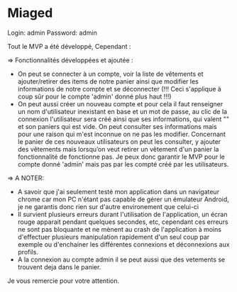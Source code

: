 # Miaged

Login: admin
Password: admin

Tout le MVP a été développé, Cependant :

=> Fonctionnalités développées et ajoutée :
- On peut se connecter à un compte, voir la liste de vêtements et ajouter/retirer des items de notre panier ainsi que modifier les informations de notre compte et se déconnecter (!!! Ceci s'applique à coup sûr pour le compte 'admin' donné plus haut !!!)
- On peut aussi créer un nouveau compte et pour cela il faut renseigner un nom d'utilisateur inexistant en base et un mot de passe, au clic de la connexion l'utilisateur sera créé ainsi que ses informations, qui valent "" et son paniers qui est vide. On peut consulter ses informations mais pour une raison qui m'est inconnue on ne pas les modifier. Concernant le panier de ces nouveaux utilisateurs on peut les consulter, y ajouter des vêtements mais lorsqu’on veut retirer un vêtement d'un panier la fonctionnalité de fonctionne pas. Je peux donc garantir le MVP pour le compte donné 'admin' mais pas par les compté créé par les utilisateurs.

=> A NOTER: 
- A savoir que j'ai seulement testé mon application dans un navigateur chrome car mon PC n'étant pas capable de gérer un émulateur Android, je ne garantis donc rien sur d'autre environement que celui-ci
- Il survient plusieurs erreurs durant l'utilisation de l'application, un écran rouge apparait pendant quelques secondes, etc, cependant ces erreurs ne sont pas bloquante et ne mènent au crash de l'application à moins d'effectuer plusieurs manipulation rapidement d'un seul coup par exemple ou d'enchainer les différentes connexions et déconnexions aux profils.
- A la connexion au compte admin il se peut aussi que des vetements se trouvent deja dans le panier.


Je vous remercie pour votre attention.
